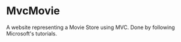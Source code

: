 # MvcMovie
A website representing a Movie Store using MVC. Done by following Microsoft's tutorials.
